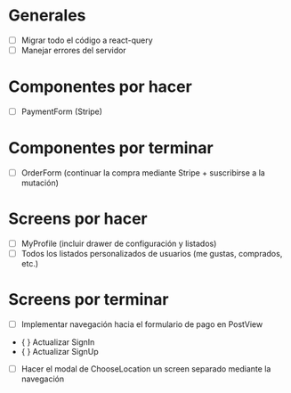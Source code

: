 # Generales
- [ ] Migrar todo el código a react-query
- [ ] Manejar errores del servidor

# Componentes por hacer
- [ ] PaymentForm (Stripe)

# Componentes por terminar
- [ ] OrderForm (continuar la compra mediante Stripe + suscribirse a la mutación)

# Screens por hacer
- [ ] MyProfile (incluir drawer de configuración y listados)
- [ ] Todos los listados personalizados de usuarios (me gustas, comprados, etc.)

# Screens por terminar
- [ ] Implementar navegación hacia el formulario de pago en PostView
- { } Actualizar SignIn
- { } Actualizar SignUp
- [ ] Hacer el modal de ChooseLocation un screen separado mediante la navegación
